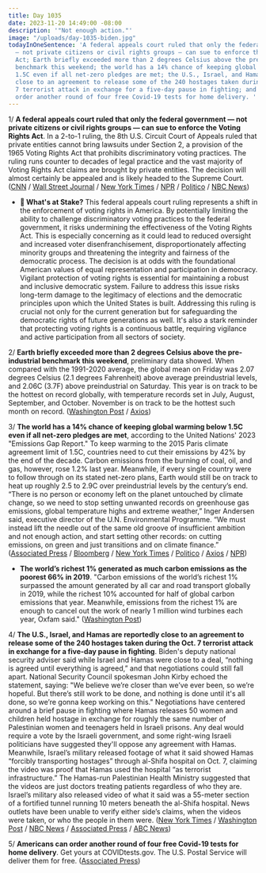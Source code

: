```yaml
---
title: Day 1035
date: 2023-11-20 14:49:00 -08:00
description: '"Not enough action."'
image: "/uploads/day-1035-biden.jpg"
todayInOneSentence: 'A federal appeals court ruled that only the federal government
  — not private citizens or civil rights groups — can sue to enforce the Voting Rights
  Act; Earth briefly exceeded more than 2 degrees Celsius above the pre-industrial
  benchmark this weekend; the world has a 14% chance of keeping global warming below
  1.5C even if all net-zero pledges are met; the U.S., Israel, and Hamas are reportedly
  close to an agreement to release some of the 240 hostages taken during the Oct.
  7 terrorist attack in exchange for a five-day pause in fighting; and Americans can
  order another round of four free Covid-19 tests for home delivery. '
---
```


1/ **A federal appeals court ruled that only the federal government — not private citizens or civil rights groups — can sue to enforce the Voting Rights Act**. In a 2-to-1 ruling, the 8th U.S. Circuit Court of Appeals ruled that private entities cannot bring lawsuits under Section 2, a provision of the 1965 Voting Rights Act that prohibits discriminatory voting practices. The ruling runs counter to decades of legal practice and the vast majority of Voting Rights Act claims are brought by private entities. The decision will almost certainly be appealed and is likely headed to the Supreme Court. ([CNN](https://www.cnn.com/2023/11/20/politics/appeals-court-voting-rights-act-ruling/index.html) / [Wall Street Journal](https://www.wsj.com/us-news/law/appeals-court-curbs-voting-lawsuits-claiming-discrimination-ca193efb?mod=hp_lead_pos3) / [New York Times](https://www.nytimes.com/2023/11/20/us/politics/voting-rights-act.html) / [NPR](https://www.npr.org/2023/11/20/1152732216/voting-rights-act-supreme-court-section-2-private-right-of-action) / [Politico](https://www.politico.com/news/2023/11/20/federal-court-deals-devastating-blow-to-voting-rights-act-00128069) / [NBC News](https://www.nbcnews.com/politics/politics-news/federal-court-guts-voting-rights-act-denying-citizens-groups-right-sue-rcna126023))

* **🔎 What's at Stake?** This federal appeals court ruling represents a shift in the enforcement of voting rights in America. By potentially limiting the ability to challenge discriminatory voting practices to the federal government, it risks undermining the effectiveness of the Voting Rights Act. This is especially concerning as it could lead to reduced oversight and increased voter disenfranchisement, disproportionately affecting minority groups and threatening the integrity and fairness of the democratic process. The decision is at odds with the foundational American values of equal representation and participation in democracy. Vigilant protection of voting rights is essential for maintaining a robust and inclusive democratic system. Failure to address this issue risks long-term damage to the legitimacy of elections and the democratic principles upon which the United States is built. Addressing this ruling is crucial not only for the current generation but for safeguarding the democratic rights of future generations as well. It's also a stark reminder that protecting voting rights is a continuous battle, requiring vigilance and active participation from all sectors of society.

2/ **Earth briefly exceeded more than 2 degrees Celsius above the pre-industrial benchmark this weekend**, preliminary data showed. When compared with the 1991-2020 average, the global mean on Friday was 2.07 degrees Celsius (2.1 degrees Fahrenheit) above average preindustrial levels, and 2.06C (3.7F) above preindustrial on Saturday. This year is on track to be the hottest on record globally, with temperature records set in July, August, September, and October. November is on track to be the hottest such month on record. ([Washington Post](https://www.washingtonpost.com/climate-environment/2023/11/19/climate-change-2c-temperature-heat-record/) / [Axios](https://www.axios.com/2023/11/20/earth-2c-warming-threshold-passed-report))

3/ **The world has a 14% chance of keeping global warming below 1.5C even if all net-zero pledges are met**, according to the United Nations' 2023 "Emissions Gap Report." To keep warming to the 2015 Paris climate agreement limit of 1.5C, countries need to cut their emissions by 42% by the end of the decade. Carbon emissions from the burning of coal, oil, and gas, however, rose 1.2% last year. Meanwhile, if every single country were to follow through on its stated net-zero plans, Earth would still be on track to heat up roughly 2.5 to 2.9C over preindustrial levels by the century’s end. “There is no person or economy left on the planet untouched by climate change, so we need to stop setting unwanted records on greenhouse gas emissions, global temperature highs and extreme weather,” Inger Andersen said, executive director of the U.N. Environmental Programme. “We must instead lift the needle out of the same old groove of insufficient ambition and not enough action, and start setting other records: on cutting emissions, on green and just transitions and on climate finance.” ([Associated Press](https://apnews.com/article/climate-change-carbon-emissions-global-warming-98b96100fca83641c77a52928e303e10) / [Bloomberg](https://www.bloomberg.com/news/articles/2023-11-20/world-has-14-chance-of-keeping-warming-below-1-5c-in-best-case?srnd=premium&sref=MIBMEEoj) / [New York Times](https://www.nytimes.com/2023/11/20/climate/united-nations-emissions-gap-report.html) / [Politico](https://www.politico.com/news/2023/11/20/world-on-track-to-blow-past-paris-targets-un-report-00127977) / [Axios](https://www.axios.com/2023/11/20/un-climate-change-emissions-gap) / [NPR](https://www.npr.org/2023/11/20/1213207121/this-is-how-far-behind-the-world-is-on-controlling-planet-warming-pollution))

* **The world’s richest 1% generated as much carbon emissions as the poorest 66% in 2019**. "Carbon emissions of the world’s richest 1% surpassed the amount generated by all car and road transport globally in 2019, while the richest 10% accounted for half of global carbon emissions that year. Meanwhile, emissions from the richest 1% are enough to cancel out the work of nearly 1 million wind turbines each year, Oxfam said." ([Washington Post](https://www.washingtonpost.com/climate-environment/2023/11/20/rich-polluters-carbon-emissions-oxfam-report/))

4/ **The U.S., Israel, and Hamas are reportedly close to an agreement to release some of the 240 hostages taken during the Oct. 7 terrorist attack in exchange for a five-day pause in fighting**. Biden's deputy national security adviser said while Israel and Hamas were close to a deal, “nothing is agreed until everything is agreed,” and that negotiations could still fall apart. National Security Council spokesman John Kirby echoed the statement, saying: "We believe we’re closer than we’ve ever been, so we’re hopeful. But there’s still work to be done, and nothing is done until it's all done, so we’re gonna keep working on this." Negotiations have centered around a brief pause in fighting where Hamas releases 50 women and children held hostage in exchange for roughly the same number of Palestinian women and teenagers held in Israeli prisons. Any deal would require a vote by the Israeli government, and some right-wing Israeli politicians have suggested they'll oppose any agreement with Hamas. Meanwhile, Israel’s military released footage of what it said showed Hamas “forcibly transporting hostages” through al-Shifa hospital on Oct. 7, claiming the video was proof that Hamas used the hospital “as terrorist infrastructure.” The Hamas-run Palestinian Health Ministry suggested that the videos are just doctors treating patients regardless of who they are. Israel’s military also released video of what it said was a 55-meter section of a fortified tunnel running 10 meters beneath the al-Shifa hospital. News outlets have been unable to verify either side’s claims, when the videos were taken, or who the people in them were. ([New York Times](https://www.nytimes.com/live/2023/11/20/world/israel-hamas-gaza-war-news) / [Washington Post](https://www.washingtonpost.com/world/2023/11/20/israel-hamas-war-gaza-news-palestine/) / [NBC News](https://www.nbcnews.com/news/world/live-blog/israel-hamas-war-live-updates-rcna125939) / [Associated Press](https://apnews.com/article/israel-hamas-war-news-11-19-2023-08a2f441a9ea03bf0bb3db0de6fc5408) / [ABC News](https://abcnews.go.com/International/live-updates/israel-gaza-war-hostages?id=105023987))

5/ **Americans can order another round of four free Covid-19 tests for home delivery**. Get yours at COVIDtests.gov. The U.S. Postal Service will deliver them for free. ([Associated Press](https://apnews.com/article/free-covid-tests-ef7c50d0804f39f961da10adfd0d6274))